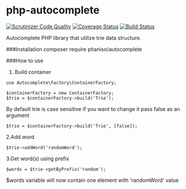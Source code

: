 # php-autocomplete
[![Scrutinizer Code Quality](https://scrutinizer-ci.com/g/phaniso/php-autocomplete/badges/quality-score.png?b=master)](https://scrutinizer-ci.com/g/phaniso/php-autocomplete/?branch=master)
[![Coverage Status](https://coveralls.io/repos/github/phaniso/php-autocomplete/badge.svg?branch=master)](https://coveralls.io/github/phaniso/php-autocomplete?branch=master)
[![Build Status](https://travis-ci.org/phaniso/php-autocomplete.svg?branch=master)](https://travis-ci.org/phaniso/php-autocomplete)

Autocomplete PHP library that utilize trie data structure.



###Installation
composer require phaniso/autocomplete

###How to use
1. Build container
```
use Autocomplete\Factory\ContainerFactory;

$containerFactory = new ContainerFactory;
$trie = $containerFactory->build('Trie');
```

By default trie is case sensitive if you want to change it pass false as an argument
```
$trie = $containerFactory->build('Trie', [false]);
```

2.Add word
```
$trie->addWord('randomWord');
```
3.Get word(s) using prefix
```
$words = $trie->getByPrefix('random');
```
$words variable will now contain one element with 'randomWord' value
